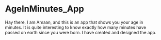 # AgeInMinutes_App
Hay there, I am Amaan, and this is an app that shows you your age in minutes.  It is quite interesting to know exactly how many minutes have passed on earth since you were born. I have created and designed the app.
